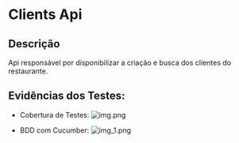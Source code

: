 # Clients Api

## Descrição
Api responsável por disponibilizar a criação e busca dos clientes do restaurante.

## Evidências dos Testes:

- Cobertura de Testes:
![img.png](img.png)

- BDD com Cucumber:
![img_1.png](img_1.png) 


